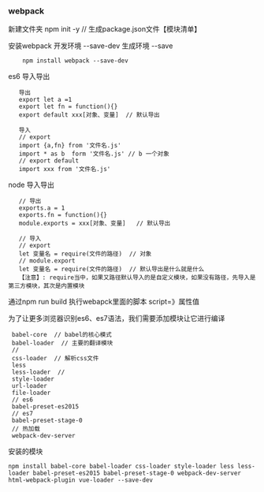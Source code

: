 ### webpack

新建文件夹
npm init -y  // 生成package.json文件【模块清单】


安装webpack
开发环境 --save-dev
生成环境 --save
```
    npm install webpack --save-dev 
```

es6 导入导出
```
   导出 
   export let a =1
   export let fn = function(){}
   export default xxx[对象、变量]  // 默认导出

   导入 
   // export 
   import {a,fn} from '文件名.js' 
   import * as b  form '文件名.js' // b 一个对象
   // export default
   import xxx from '文件名.js'
```

node 导入导出
```
   // 导出
   exports.a = 1
   exports.fn = function(){}
   module.exports = xxx[对象、变量]   // 默认导出

   // 导入
   // export 
   let 变量名 = require(文件的路径)  // 对象
   // module.export 
   let 变量名 = require(文件的路径)  // 默认导出是什么就是什么
   【注意】: require当中，如果又路径默认导入的是自定义模块，如果没有路径，先导入是第三方模块，其次是内置模块 
```

通过npm run build  执行webapck里面的脚本 script=》属性值


为了让更多浏览器识别es6、es7语法，我们需要添加模块让它进行编译
```
 babel-core  // babel的核心模式
 babel-loader  // 主要的翻译模块 
 // 
 css-loader  // 解析css文件
 less
 less-loader  // 
 style-loader  
 url-loader 
 file-loader 
 // es6 
 babel-preset-es2015
 // es7
 babel-preset-stage-0
 // 热加载
 webpack-dev-server
```
安装的模块

```
npm install babel-core babel-loader css-loader style-loader less less-loader babel-preset-es2015 babel-preset-stage-0 webpack-dev-server html-webpack-plugin vue-loader --save-dev

```

